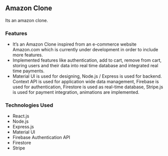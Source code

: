 ## Amazon Clone
Its an amazon clone.

### Features

 - It’s an Amazon Clone inspired from an e-commerce website Amazon.com which is currently under development in order to include more features.
 - Implemented features like authentication, add to cart, remove from cart, storing users and their data into real time database and integrated real time payments.
 - Material UI is used for designing, Node.js / Express is used for backend. Context API is used for application wide data management, Firebase is used for authentication, Firestore is used as real-time database, Stripe.js is used for payment integration, animations are implemented.

### Technologies Used

 - React.js
 - Node.js
 - Express.js
 - Material UI
 - Firebase Authentication API
 - Firestore
 - Stripe
